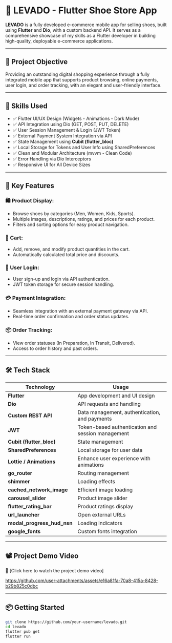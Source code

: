# 👟 LEVADO - Flutter Shoe Store App

**LEVADO** is a fully developed e-commerce mobile app for selling shoes, built using **Flutter** and **Dio**, with a custom backend API. It serves as a comprehensive showcase of my skills as a Flutter developer in building high-quality, deployable e-commerce applications.

---

## 🎯 Project Objective
Providing an outstanding digital shopping experience through a fully integrated mobile app that supports product browsing, online payments, user login, and order tracking, with an elegant and user-friendly interface.

---

## 🧠 Skills Used

- ✅ Flutter UI/UX Design (Widgets - Animations - Dark Mode)
- ✅ API Integration using Dio (GET, POST, PUT, DELETE)
- ✅ User Session Management & Login (JWT Token)
- ✅ External Payment System Integration via API
- ✅ State Management using **Cubit (flutter_bloc)**
- ✅ Local Storage for Tokens and User Info using SharedPreferences
- ✅ Clean and Modular Architecture (mvvm - Clean Code)
- ✅ Error Handling via Dio Interceptors
- ✅ Responsive UI for All Device Sizes

---

## 🧾 Key Features

### 🛍️ Product Display:
- Browse shoes by categories (Men, Women, Kids, Sports).
- Multiple images, descriptions, ratings, and prices for each product.
- Filters and sorting options for easy product navigation.

### 🧺 Cart:
- Add, remove, and modify product quantities in the cart.
- Automatically calculated total price and discounts.

### 🔐 User Login:
- User sign-up and login via API authentication.
- JWT token storage for secure session handling.

### 💳 Payment Integration:
- Seamless integration with an external payment gateway via API.
- Real-time order confirmation and order status updates.

### 📦 Order Tracking:
- View order statuses (In Preparation, In Transit, Delivered).
- Access to order history and past orders.


---

## 🛠️ Tech Stack

| Technology              | Usage                              |
|-------------------------|------------------------------------|
| **Flutter**             | App development and UI design     |
| **Dio**                 | API requests and handling         |
| **Custom REST API**     | Data management, authentication, and payments |
| **JWT**                 | Token-based authentication and session management |
| **Cubit (flutter_bloc)**| State management                  |
| **SharedPreferences**   | Local storage for user data       |
| **Lottie / Animations** | Enhance user experience with animations |
| **go_router**           | Routing management                |
| **shimmer**             | Loading effects                   |
| **cached_network_image**| Efficient image loading           |
| **carousel_slider**     | Product image slider              |
| **flutter_rating_bar**  | Product ratings display           |
| **url_launcher**        | Open external URLs                |
| **modal_progress_hud_nsn** | Loading indicators             |
| **google_fonts**        | Custom fonts integration          |

---

## 📽️ Project Demo Video

🎥 [Click here to watch the project demo video]
 

https://github.com/user-attachments/assets/e16a81fa-70a8-415a-8428-b29b825c0dbc


---

## 📦 Getting Started

```bash
git clone https://github.com/your-username/levado.git
cd levado
flutter pub get
flutter run
